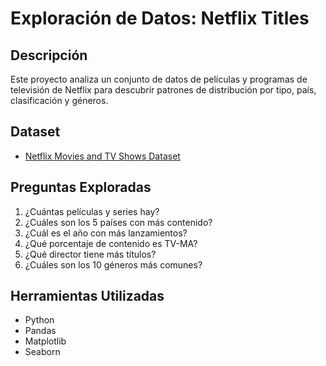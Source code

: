 # Exploración de Datos: Netflix Titles

## Descripción
Este proyecto analiza un conjunto de datos de películas y programas de televisión de Netflix para descubrir patrones de distribución por tipo, país, clasificación y géneros.

## Dataset
- [Netflix Movies and TV Shows Dataset](https://www.kaggle.com/datasets/shivamb/netflix-shows)

## Preguntas Exploradas
1. ¿Cuántas películas y series hay?
2. ¿Cuáles son los 5 países con más contenido?
3. ¿Cuál es el año con más lanzamientos?
4. ¿Qué porcentaje de contenido es TV-MA?
5. ¿Qué director tiene más títulos?
6. ¿Cuáles son los 10 géneros más comunes?

## Herramientas Utilizadas
- Python
- Pandas
- Matplotlib
- Seaborn
